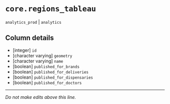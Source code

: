 # `core.regions_tableau`
`analytics_prod` | `analytics`

## Column details
* [integer]   `id`
* [character varying] `geometry`
* [character varying] `name`
* [boolean]   `published_for_brands`
* [boolean]   `published_for_deliveries`
* [boolean]   `published_for_dispensaries`
* [boolean]   `published_for_doctors`

-------------------------------------------------------------------------------
*Do not make edits above this line.*
